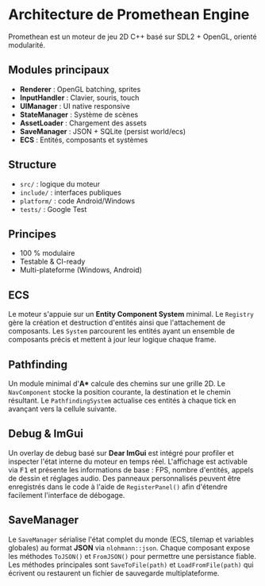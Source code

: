 # Architecture de Promethean Engine

Promethean est un moteur de jeu 2D C++ basé sur SDL2 + OpenGL, orienté modularité.

## Modules principaux

- **Renderer** : OpenGL batching, sprites
- **InputHandler** : Clavier, souris, touch
- **UIManager** : UI native responsive
- **StateManager** : Système de scènes
- **AssetLoader** : Chargement des assets
- **SaveManager** : JSON + SQLite (persist world/ecs)
- **ECS** : Entités, composants et systèmes

## Structure

- `src/` : logique du moteur
- `include/` : interfaces publiques
- `platform/` : code Android/Windows
- `tests/` : Google Test

## Principes

- 100 % modulaire
- Testable & CI-ready
- Multi-plateforme (Windows, Android)

## ECS

Le moteur s'appuie sur un **Entity Component System** minimal. Le `Registry`
gère la création et destruction d'entités ainsi que l'attachement de
composants. Les `System` parcourent les entités ayant un ensemble de
composants précis et mettent à jour leur logique chaque frame.

## Pathfinding

Un module minimal d'**A\*** calcule des chemins sur une grille 2D. Le
`NavComponent` stocke la position courante, la destination et le chemin
résultant. Le `PathfindingSystem` actualise ces entités à chaque tick en
avançant vers la cellule suivante.

## Debug & ImGui

Un overlay de debug basé sur **Dear ImGui** est intégré pour profiler et
inspecter l'état interne du moteur en temps réel. L'affichage est activable
via <kbd>F1</kbd> et présente les informations de base&nbsp;: FPS, nombre
d'entités, appels de dessin et réglages audio. Des panneaux personnalisés
    peuvent être enregistrés dans le code à l'aide de `RegisterPanel()` afin
    d'étendre facilement l'interface de débogage.

## SaveManager

Le `SaveManager` sérialise l'état complet du monde (ECS, tilemap et variables
globales) au format **JSON** via `nlohmann::json`. Chaque composant expose les
méthodes `ToJSON()` et `FromJSON()` pour permettre une persistance fiable. Les
méthodes principales sont `SaveToFile(path)` et `LoadFromFile(path)` qui
écrivent ou restaurent un fichier de sauvegarde multiplateforme.
